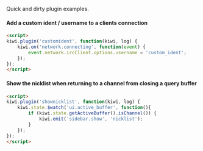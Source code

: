 Quick and dirty plugin examples.

#### Add a custom ident / username to a clients connection
~~~html
<script>
kiwi.plugin('customident', function(kiwi, log) {
    kiwi.on('network.connecting', function(event) {
        event.network.ircClient.options.username = 'custom_ident';
    });
});
</script>
~~~

#### Show the nicklist when returning to a channel from closing a query buffer
~~~html
<script>
kiwi.plugin('shownicklist', function(kiwi, log) {
    kiwi.state.$watch('ui.active_buffer', function(){
        if (kiwi.state.getActiveBuffer().isChannel()) {
            kiwi.emit('sidebar.show', 'nicklist');
        }
    });
});
</script>
~~~